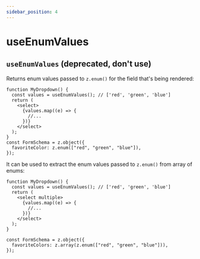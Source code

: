 ```yaml
---
sidebar_position: 4
---
```


# useEnumValues

## `useEnumValues` (**deprecated**, don't use)

Returns enum values passed to `z.enum()` for the field that's being rendered:

```tsx
function MyDropdown() {
  const values = useEnumValues(); // ['red', 'green', 'blue']
  return (
    <select>
      {values.map((e) => {
        //...
      })}
    </select>
  );
}
const FormSchema = z.object({
  favoriteColor: z.enum(["red", "green", "blue"]),
});
```

It can be used to extract the enum values passed to `z.enum()` from array of enums:

```tsx
function MyDropdown() {
  const values = useEnumValues(); // ['red', 'green', 'blue']
  return (
    <select multiple>
      {values.map((e) => {
        //...
      })}
    </select>
  );
}

const FormSchema = z.object({
  favoriteColors: z.array(z.enum(["red", "green", "blue"])),
});
```